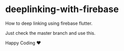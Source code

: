 # deeplinking-with-firebase
How to deep linking using firebase flutter.

Just check the master branch and use this.

Happy Coding ❤️
